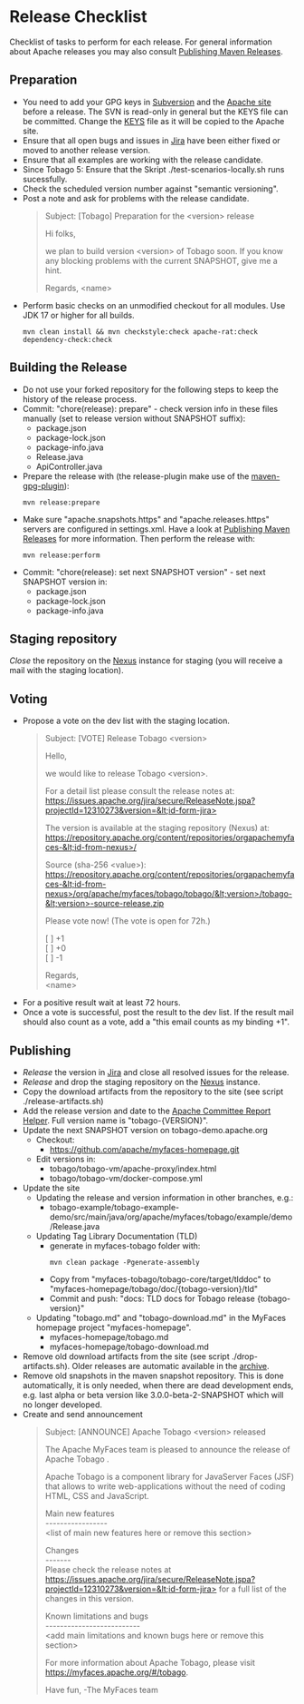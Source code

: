 <!---
  Licensed to the Apache Software Foundation (ASF) under one
  or more contributor license agreements.  See the NOTICE file
  distributed with this work for additional information
  regarding copyright ownership.  The ASF licenses this file
  to you under the Apache License, Version 2.0 (the
  "License"); you may not use this file except in compliance
  with the License.  You may obtain a copy of the License at

    http://www.apache.org/licenses/LICENSE-2.0

  Unless required by applicable law or agreed to in writing,
  software distributed under the License is distributed on an
  "AS IS" BASIS, WITHOUT WARRANTIES OR CONDITIONS OF ANY
  KIND, either express or implied.  See the License for the
  specific language governing permissions and limitations
  under the License.
-->

# Release Checklist

Checklist of tasks to perform for each release. For general information about Apache releases you may also consult
[Publishing Maven Releases](http://infra.apache.org/maven-releases.html).

## Preparation

* You need to add your GPG keys in [Subversion](https://svn.apache.org/repos/asf/myfaces/keys/KEYS) and
  the [Apache site](https://www.apache.org/dist/myfaces/KEYS) before a release. The SVN is read-only in general but the
  KEYS file can be committed. Change the [KEYS](https://dist.apache.org/repos/dist/release/myfaces/KEYS) file as it will
  be copied to the Apache site.
* Ensure that all open bugs and issues in [Jira](https://issues.apache.org/jira/browse/TOBAGO) have been either fixed or
  moved to another release version.
* Ensure that all examples are working with the release candidate.
* Since Tobago 5: Ensure that the Skript ./test-scenarios-locally.sh runs sucessfully.
* Check the scheduled version number against "semantic versioning".
* Post a note and ask for problems with the release candidate.
  > Subject: [Tobago] Preparation for the &lt;version> release
  >
  > Hi folks,
  >
  > we plan to build version &lt;version> of Tobago soon. If you know any blocking problems with the current SNAPSHOT,
  > give me a hint.
  >
  > Regards,
  > &lt;name>
* Perform basic checks on an unmodified checkout for all modules. Use JDK 17 or higher for all builds.
  ```
  mvn clean install && mvn checkstyle:check apache-rat:check dependency-check:check
  ```

## Building the Release

* Do not use your forked repository for the following steps to keep the history of the release process.
* Commit: "chore(release): prepare" - check version info in these files manually (set to release version without
  SNAPSHOT suffix):
  * package.json
  * package-lock.json
  * package-info.java
  * Release.java
  * ApiController.java
* Prepare the release with (the release-plugin make use of
  the [maven-gpg-plugin](https://maven.apache.org/plugins/maven-gpg-plugin/)):
  ```
  mvn release:prepare
  ```
* Make sure "apache.snapshots.https" and "apache.releases.https" servers are configured in settings.xml. Have a look
  at [Publishing Maven Releases](https://infra.apache.org/publishing-maven-artifacts.html) for more information. Then
  perform the release with:
  ```
  mvn release:perform
  ```
* Commit: "chore(release): set next SNAPSHOT version" - set next SNAPSHOT version in:
  * package.json
  * package-lock.json
  * package-info.java

## Staging repository

_Close_ the repository on the [Nexus](https://repository.apache.org/) instance for staging (you will receive a mail with
the staging location).

## Voting

* Propose a vote on the dev list with the staging location.
  > Subject: [VOTE] Release Tobago &lt;version>
  >
  > Hello,
  >
  > we would like to release Tobago &lt;version>.
  >
  > For a detail list please consult the release notes at:
  > https://issues.apache.org/jira/secure/ReleaseNote.jspa?projectId=12310273&version=&lt;id-form-jira>
  >
  > The version is available at the staging repository (Nexus) at:
  > https://repository.apache.org/content/repositories/orgapachemyfaces-&lt;id-from-nexus>/
  >
  > Source (sha-256 &lt;value>):
  > https://repository.apache.org/content/repositories/orgapachemyfaces-&lt;id-from-nexus>/org/apache/myfaces/tobago/tobago/&lt;version>/tobago-&lt;version>-source-release.zip
  >
  > Please vote now! (The vote is open for 72h.)
  >
  > [ ] +1<br/>
  > [ ] +0<br/>
  > [ ] -1
  >
  > Regards,<br/>
  > &lt;name>
* For a positive result wait at least 72 hours.
* Once a vote is successful, post the result to the dev list.
  If the result mail should also count as a vote, add a "this email counts as my binding +1".

## Publishing

* _Release_ the version in [Jira](https://issues.apache.org/jira/) and close all resolved issues for the release.
* _Release_ and drop the staging repository on the [Nexus](https://repository.apache.org/) instance.
* Copy the download artifacts from the repository to the site (see script ./release-artifacts.sh)
* Add the release version and date to
  the [Apache Committee Report Helper](https://reporter.apache.org/addrelease.html?myfaces).
  Full version name is "tobago-{VERSION}".
* Update the next SNAPSHOT version on tobago-demo.apache.org
  * Checkout:
    * https://github.com/apache/myfaces-homepage.git
  * Edit versions in:
    * tobago/tobago-vm/apache-proxy/index.html
    * tobago/tobago-vm/docker-compose.yml
* Update the site
  * Updating the release and version information in other branches, e.g.:
    * tobago-example/tobago-example-demo/src/main/java/org/apache/myfaces/tobago/example/demo/Release.java
  * Updating Tag Library Documentation (TLD)
    * generate in myfaces-tobago folder with:<br/>
      ```
      mvn clean package -Pgenerate-assembly
      ```
    * Copy from "myfaces-tobago/tobago-core/target/tlddoc" to "myfaces-homepage/tobago/doc/{tobago-version}/tld"
    * Commit and push: "docs: TLD docs for Tobago release {tobago-version}"
  * Updating "tobago.md" and "tobago-download.md" in the MyFaces homepage project "myfaces-homepage".
    * myfaces-homepage/tobago.md
    * myfaces-homepage/tobago-download.md
* Remove old download artifacts from the site (see script ./drop-artifacts.sh). Older releases are automatic available
  in the [archive](http://archive.apache.org/dist/myfaces/).
* Remove old snapshots in the maven snapshot repository. This is done automatically, it is only needed, when there are
  dead development ends, e.g. last alpha or beta version like 3.0.0-beta-2-SNAPSHOT which will no longer developed.
* Create and send announcement
  > Subject: [ANNOUNCE] Apache Tobago &lt;version> released
  >
  > The Apache MyFaces team is pleased to announce the release of Apache Tobago <version>.
  >
  > Apache Tobago is a component library for JavaServer Faces (JSF) that allows to write web-applications without the
  need of coding HTML, CSS and JavaScript.
  >
  > Main new features<br/>
  > &#8203;-----------------<br/>
  > &lt;list of main new features here or remove this section>
  >
  > Changes<br/>
  > &#8203;-------<br/>
  > Please check the release notes
  at https://issues.apache.org/jira/secure/ReleaseNote.jspa?projectId=12310273&version=&lt;id-form-jira> for a full list
  of the changes in this version.
  >
  > Known limitations and bugs<br/>
  > &#8203;--------------------------<br/>
  > &lt;add main limitations and known bugs here or remove this section>
  >
  > For more information about Apache Tobago, please visit https://myfaces.apache.org/#/tobago.
  >
  > Have fun,
  > -The MyFaces team
